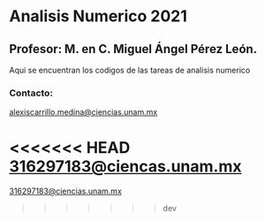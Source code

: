 # Analisis Numerico 2021
## Profesor: M. en C. Miguel Ángel Pérez León.
Aqui se encuentran los codigos de las tareas de analisis numerico

### Contacto:
alexiscarrillo.medina@ciencias.unam.mx

<<<<<<< HEAD
316297183@ciencas.unam.mx
=======
316297183@ciencias.unam.mx

>>>>>>> dev
